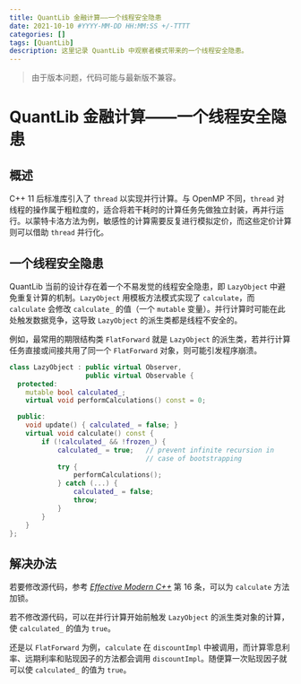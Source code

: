 ```yaml
---
title: QuantLib 金融计算——一个线程安全隐患
date: 2021-10-10 #YYYY-MM-DD HH:MM:SS +/-TTTT
categories: []
tags: [QuantLib]
description: 这里记录 QuantLib 中观察者模式带来的一个线程安全隐患。
---
```


> 由于版本问题，代码可能与最新版不兼容。

# QuantLib 金融计算——一个线程安全隐患

## 概述

C++ 11 后标准库引入了 `thread` 以实现并行计算。与 OpenMP 不同，`thread` 对线程的操作属于粗粒度的，适合将若干耗时的计算任务先做独立封装，再并行运行。以蒙特卡洛方法为例，敏感性的计算需要反复进行模拟定价，而这些定价计算则可以借助 `thread` 并行化。

## 一个线程安全隐患

QuantLib 当前的设计存在着一个不易发觉的线程安全隐患，即 `LazyObject` 中避免重复计算的机制。`LazyObject` 用模板方法模式实现了 `calculate`，而 `calculate` 会修改 `calculate_` 的值（一个 `mutable` 变量）。并行计算时可能在此处触发数据竞争，这导致 `LazyObject` 的派生类都是线程不安全的。

例如，最常用的期限结构类 `FlatForward` 就是 `LazyObject` 的派生类，若并行计算任务直接或间接共用了同一个 `FlatForward` 对象，则可能引发程序崩溃。

```c++
class LazyObject : public virtual Observer,
                   public virtual Observable {
  protected:
    mutable bool calculated_;
    virtual void performCalculations() const = 0;

  public:
    void update() { calculated_ = false; }
    virtual void calculate() const {
        if (!calculated_ && !frozen_) {
            calculated_ = true;   // prevent infinite recursion in
                                  // case of bootstrapping
            try {
                performCalculations();
            } catch (...) {
                calculated_ = false;
                throw;
            }
        }
    }
};
```

## 解决办法

若要修改源代码，参考 [*Effective Modern C++*](https://www.oreilly.com/library/view/effective-modern-c/9781491908419/) 第 16 条，可以为 `calculate` 方法加锁。

若不修改源代码，可以在并行计算开始前触发 `LazyObject` 的派生类对象的计算，使 `calculated_` 的值为 `true`。

还是以 `FlatForward` 为例，`calculate` 在 `discountImpl` 中被调用，而计算零息利率、远期利率和贴现因子的方法都会调用 `discountImpl`。随便算一次贴现因子就可以使 `calculated_` 的值为 `true`。
